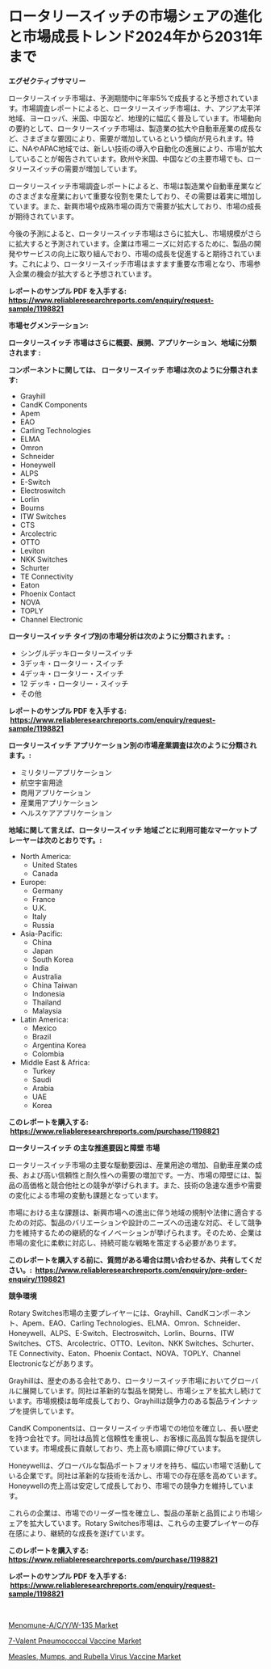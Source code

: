 <p><h1>ロータリースイッチの市場シェアの進化と市場成長トレンド2024年から2031年まで</h1></p><p><strong>エグゼクティブサマリー</strong></p>
<p><p>ロータリースイッチ市場は、予測期間中に年率5%で成長すると予想されています。市場調査レポートによると、ロータリースイッチ市場は、ナ、アジア太平洋地域、ヨーロッパ、米国、中国など、地理的に幅広く普及しています。市場動向の要約として、ロータリースイッチ市場は、製造業の拡大や自動車産業の成長など、さまざまな要因により、需要が増加しているという傾向が見られます。特に、NAやAPAC地域では、新しい技術の導入や自動化の進展により、市場が拡大していることが報告されています。欧州や米国、中国などの主要市場でも、ロータリースイッチの需要が増加しています。</p><p>ロータリースイッチ市場調査レポートによると、市場は製造業や自動車産業などのさまざまな産業において重要な役割を果たしており、その需要は着実に増加しています。また、新興市場や成熟市場の両方で需要が拡大しており、市場の成長が期待されています。</p><p>今後の予測によると、ロータリースイッチ市場はさらに拡大し、市場規模がさらに拡大すると予測されています。企業は市場ニーズに対応するために、製品の開発やサービスの向上に取り組んでおり、市場の成長を促進すると期待されています。これにより、ロータリースイッチ市場はますます重要な市場となり、市場参入企業の機会が拡大すると予想されています。</p></p>
<p><strong>レポートのサンプル PDF を入手する: <a href="https://www.reliableresearchreports.com/enquiry/request-sample/1198821">https://www.reliableresearchreports.com/enquiry/request-sample/1198821</a></strong></p>
<p><strong>市場セグメンテーション:</strong></p>
<p><strong> ロータリースイッチ 市場はさらに概要、展開、アプリケーション、地域に分類されます :</strong></p>
<p><strong>コンポーネントに関しては、 ロータリースイッチ 市場は次のように分類されます: &nbsp;</strong></p>
<p><ul><li>Grayhill</li><li>CandK Components</li><li>Apem</li><li>EAO</li><li>Carling Technologies</li><li>ELMA</li><li>Omron</li><li>Schneider</li><li>Honeywell</li><li>ALPS</li><li>E-Switch</li><li>Electroswitch</li><li>Lorlin</li><li>Bourns</li><li>ITW Switches</li><li>CTS</li><li>Arcolectric</li><li>OTTO</li><li>Leviton</li><li>NKK Switches</li><li>Schurter</li><li>TE Connectivity</li><li>Eaton</li><li>Phoenix Contact</li><li>NOVA</li><li>TOPLY</li><li>Channel Electronic</li></ul></p>
<p><strong> ロータリースイッチ タイプ別の市場分析は次のように分類されます。:</strong></p>
<p><ul><li>シングルデッキロータリースイッチ</li><li>3デッキ・ロータリー・スイッチ</li><li>4デッキ・ロータリー・スイッチ</li><li>12 デッキ・ロータリー・スイッチ</li><li>その他</li></ul></p>
<p><strong>レポートのサンプル PDF を入手する: &nbsp;<a href="https://www.reliableresearchreports.com/enquiry/request-sample/1198821">https://www.reliableresearchreports.com/enquiry/request-sample/1198821</a></strong></p>
<p><strong> ロータリースイッチ アプリケーション別の市場産業調査は次のように分類されます。:</strong></p>
<p><ul><li>ミリタリーアプリケーション</li><li>航空宇宙用途</li><li>商用アプリケーション</li><li>産業用アプリケーション</li><li>ヘルスケアアプリケーション</li></ul></p>
<p><strong>地域に関して言えば、ロータリースイッチ 地域ごとに利用可能なマーケットプレーヤーは次のとおりです。:</strong></p>
<p><ul>
    <li>
        North America:
        <ul>
            <li>United States</li>
            <li>Canada</li>
        </ul>
    </li>
    <li>
        Europe:
        <ul>
            <li>Germany</li>
            <li>France</li>
            <li>U.K.</li>
            <li>Italy</li>
            <li>Russia</li>
        </ul>
    </li>
    <li>
        Asia-Pacific:
        <ul>
            <li>China</li>
            <li>Japan</li>
            <li>South Korea</li>
            <li>India</li>
            <li>Australia</li>
            <li>China Taiwan</li>
            <li>Indonesia</li>
            <li>Thailand</li>
            <li>Malaysia</li>
        </ul>
    </li>
    <li>
        Latin America:
        <ul>
            <li>Mexico</li>
            <li>Brazil</li>
            <li>Argentina Korea</li>
            <li>Colombia</li>
        </ul>
    </li>
    <li>
        Middle East & Africa:
        <ul>
            <li>Turkey</li>
            <li>Saudi</li>
            <li>Arabia</li>
            <li>UAE</li>
            <li>Korea</li>
        </ul>
    </li>
    </ul></p>
<p><strong>このレポートを購入する: &nbsp;<a href="https://www.reliableresearchreports.com/purchase/1198821">https://www.reliableresearchreports.com/purchase/1198821</a></strong></p>
<p><strong>ロータリースイッチ の主な推進要因と障壁 市場</strong></p>
<p><p>ロータリースイッチ市場の主要な駆動要因は、産業用途の増加、自動車産業の成長、および高い信頼性と耐久性への需要の増加です。一方、市場の障壁には、製品の高価格と競合他社との競争が挙げられます。また、技術の急速な進歩や需要の変化による市場の変動も課題となっています。</p><p>市場における主な課題は、新興市場への進出に伴う地域の規制や法律に適合するための対応、製品のバリエーションや設計のニーズへの迅速な対応、そして競争力を維持するための継続的なイノベーションが挙げられます。そのため、企業は市場の変化に柔軟に対応し、持続可能な戦略を策定する必要があります。</p></p>
<p><strong>このレポートを購入する前に、質問がある場合は問い合わせるか、共有してください。:&nbsp; <a href="https://www.reliableresearchreports.com/enquiry/pre-order-enquiry/1198821">https://www.reliableresearchreports.com/enquiry/pre-order-enquiry/1198821</a></strong></p>
<p><strong>競争環境</strong></p>
<p><p>Rotary Switches市場の主要プレイヤーには、Grayhill、CandKコンポーネント、Apem、EAO、Carling Technologies、ELMA、Omron、Schneider、Honeywell、ALPS、E-Switch、Electroswitch、Lorlin、Bourns、ITW Switches、CTS、Arcolectric、OTTO、Leviton、NKK Switches、Schurter、TE Connectivity、Eaton、Phoenix Contact、NOVA、TOPLY、Channel Electronicなどがあります。</p><p>Grayhillは、歴史のある会社であり、ロータリースイッチ市場においてグローバルに展開しています。同社は革新的な製品を開発し、市場シェアを拡大し続けています。市場規模は毎年成長しており、Grayhillは競争力のある製品ラインナップを提供しています。</p><p>CandK Componentsは、ロータリースイッチ市場での地位を確立し、長い歴史を持つ会社です。同社は品質と信頼性を重視し、お客様に高品質な製品を提供しています。市場成長に貢献しており、売上高も順調に伸びています。</p><p>Honeywellは、グローバルな製品ポートフォリオを持ち、幅広い市場で活動している企業です。同社は革新的な技術を活かし、市場での存在感を高めています。Honeywellの売上高は安定して成長しており、市場での競争力を維持しています。</p><p>これらの企業は、市場でのリーダー性を確立し、製品の革新と品質により市場シェアを拡大しています。Rotary Switches市場は、これらの主要プレイヤーの存在感により、継続的な成長を遂げています。</p></p>
<p><strong>このレポートを購入する: &nbsp; <a href="https://www.reliableresearchreports.com/purchase/1198821">https://www.reliableresearchreports.com/purchase/1198821</a></strong></p>
<p><strong>レポートのサンプル PDF を入手する: &nbsp;<a href="https://www.reliableresearchreports.com/enquiry/request-sample/1198821">https://www.reliableresearchreports.com/enquiry/request-sample/1198821</a></strong><strong></strong></p>
<p>&nbsp;</p>
<p><p><a href="https://view.publitas.com/reportprime-1/menomune-a-c-y-w-135-market-offer-valuable-insights-into-market-size-market-share-market-trends-and-projections-spanning-from-2023-to-2030/">Menomune-A/C/Y/W-135 Market</a></p><p><a href="https://view.publitas.com/reportprime-1/insights-into-7-valent-pneumococcal-vaccine-market-size-analysing-market-share-trends-and-growth-from-2023-to-2030/">7-Valent Pneumococcal Vaccine Market</a></p><p><a href="https://view.publitas.com/reportprime-1/measles-mumps-and-rubella-virus-vaccine-market-size-growth-and-forecast-from-2023-2030/">Measles, Mumps, and Rubella Virus Vaccine Market</a></p></p>
